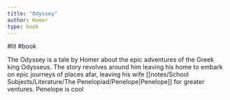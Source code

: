 ```yaml
---
title: "Odyssey"
author: Homer
type: book
---
```

#lit #book

The Odyssey is a tale by Homer about the epic adventures of the Greek king Odysseus. The story revolves around him leaving his home to embark on epic journeys of places afar, leaving his wife [[notes/School Subjects/Literature/The Penelopiad/Penelope|Penelope]] for greater ventures. Penelope is cool